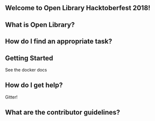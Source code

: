 ## Welcome to Open Library Hacktoberfest 2018!

## What is Open Library?

## How do I find an appropriate task?

## Getting Started

See the docker docs

## How do I get help?

Gitter!

## What are the contributor guidelines?

